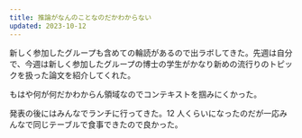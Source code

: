 ```yaml
---
title: 推論がなんのことなのだかわからない
updated: 2023-10-12
---
```


新しく参加したグループも含めての輪読があるので出ラボしてきた。先週は自分で、今週は新しく参加したグループの博士の学生がかなり新めの流行りのトピックを扱った論文を紹介してくれた。

もはや何が何だかわからん領域なのでコンテキストを掴みにくかった。

発表の後にはみんなでランチに行ってきた。12 人くらいになったのだが一応みんなで同じテーブルで食事できたので良かった。
